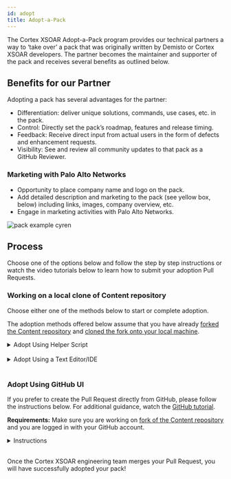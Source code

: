 ```yaml
---
id: adopt 
title: Adopt-a-Pack 
---
```


The Cortex XSOAR Adopt-a-Pack program provides our technical partners a way to ‘take over’ a pack that was originally written by Demisto or Cortex XSOAR developers. The partner becomes the maintainer and supporter of the pack and receives several benefits as outlined below.

## Benefits for our Partner
Adopting a pack has several advantages for the partner:
- Differentiation: deliver unique solutions, commands, use cases, etc. in the pack.
- Control: Directly set the pack’s roadmap, features and release timing.
- Feedback: Receive direct input from actual users in the form of defects and enhancement requests.
- Visibility: See and review all community updates to that pack as a GitHub Reviewer.

### Marketing with Palo Alto Networks
- Opportunity to place company name and logo on the pack.
- Add detailed description and marketing to the pack (see yellow box, below) including links, images, company overview, etc. 
- Engage in marketing activities with Palo Alto Networks.

![pack example cyren](/doc_imgs/partners/packexample_cyren.png)


## Process

Choose one of the options below and follow the step by step instructions or watch the video tutorials below to learn how to submit your adoption Pull Requests.

### Working on a local clone of Content repository

Choose either one of the methods below to start or complete adoption.

The adoption methods offered below assume that you have already [forked the Content repository](https://xsoar.pan.dev/docs/tutorials/tut-setup-dev#step-2-fork-the-github-repo) and [cloned the fork onto your local machine](https://xsoar.pan.dev/docs/tutorials/tut-setup-dev#step-3-clone-the-github-fork-locally).

<details>
	<summary>Adopt Using Helper Script</summary>
	<br/>
	This script will automatically perform the necessary steps to create an adoption PR.

**Note:** The script is supported for Ubuntu and Mac OS. If you encounter any issues, please report it by [opening an issue](https://github.com/demisto/content/issues).

  

**Requirements:** Before using this automation, make sure you have [`git`](https://git-scm.com/downloads) and [`python3`](https://www.python.org/downloads/) installed and in your `PATH`. This script will install [`demisto-sdk`](https://github.com/demisto/demisto-sdk#installation) Python package if it does not exist in your environment.

Follow the steps below to adopt using the helper script:  

1. Inside your terminal, change your working directory to the root of the Content repository. This is the location where you [cloned the forked `content` repository](https://xsoar.pan.dev/docs/tutorials/tut-setup-dev#step-3-clone-the-github-fork-locally).

2. Look for the pack you want to adopt under the `Packs/` directory. You will use the folder name as the second argument (`<MyPackName>`) to the `adopt_pack.bash` script.

3. Run the following `bash` script:

	```bash
	./Utils/adopt_pack.bash start <MyPackName>
	```

	When the script finishes its execution, it will print a link to GitHub to open a Pull Request with the changes. Click on the link or copy it into your browser and fill out the Pull Request form.

	For example, if we wanted to start adopting the `HelloWorld` Pack, we would run the following command:

	```bash
	./Utils/adopt_pack.bash start HelloWorld

	Initializing Pack Adoption...
	✓ Detected OS 'Mac OS'.
	✓ Dependency 'git' found.
	✓ Dependency 'python3' found.
	✓ Dependency 'demisto-sdk' found.
	✓ All dependencies met.
	✓ Found git repository in  '~/dev/demisto/fork/content'.
	✓ Pack 'HelloWorld' exists.
	✗ Not on master/main branch.
	- No untracked changes done, attempting to checkout to master/main branch...
	- Checking out master branch...
	- Branch 'partner-HelloWorld-adopt-start' exists, will be deleted and recreated...
	- ✓ Branch 'partner-HelloWorld-adopt-start' deleted
	✓ Branch 'partner-HelloWorld-adopt-start' created.
	✓ Pack version bumped to "1.2.12"  in  '~/dev/demisto/fork/content/Packs/HelloWorld/pack_metadata.json'
	✓ Release note created in  'Packs/HelloWorld/ReleaseNotes/1_2_12.md'
	✓ Release note '1_2_12.md' updated.
	✓ Adoption start message added to README.md
	✓ Changes committed.
	✓ Branch pushed upstream.
	  
	All done here!

	Please visit ====> https://github.com/me/content/pull/new/partner-HelloWorld-adopt-start <==== and fill out the Pull Request details to complete the adoption process
	```

<br/>

**After 90 days**

Prepare the following information as you will be prompted to submit those as part of the script execution:

- Your organization/company's name.
- A link to your organization's support site.
- Email address for your organization's support.
- A link to download your [author image](https://xsoar.pan.dev/docs/packs/packs-format#author_imagepng). If no link is supplied, you will be asked to add it manually to `content/packs/<MyPackName>/Author_image.png`.

Once you have all the necessary information, run the script:

```bash
./Utils/adopt_pack.bash complete <MyPackName>
```

For example, if we were to complete the adoption of the `HelloWorld` Pack, we would run:
```bash
./Utils/adopt_pack.bash complete HelloWorld

Initializing Pack Adoption...
✓ Detected OS 'Mac OS'.
✓ Dependency 'git' found.
✓ Dependency 'python3' found.
✓ Dependency 'demisto-sdk' found.
✓ All dependencies met.
✓ Found git repository in  '~/dev/demisto/fork/content/'.
✓ Pack 'HelloWorld' exists.
✗ Not on master/main branch.
- No untracked changes done, attempting to checkout to master/main branch...
- Checking out master branch...
✓ Branch 'partner-HelloWorld-adopt-complete' doesn't exist
✓ Branch 'partner-HelloWorld-adopt-complete' created.
✓ Pack version bumped to "1.2.12" in '~/dev/demisto/fork/content/Packs/HelloWorld/pack_metadata.json'
✓ Release note created in 'Packs/HelloWorld/ReleaseNotes/1_2_12.md'
✓ Release note '1_2_12.md' updated.
✓ Support type 'partner' set in pack_metadata.json.
Enter your organization/company's name: acme
✓ Author set  in pack_metadata.json.
Enter a URL to your support site: https://acme.org
✓ URL field set  in pack_metadata.json.
Enter the email to your support site: support@acme.org
✓ Email field set  in pack_metadata.json.
Enter a URL to download the author image. If you do not have a URL, just press enter and make sure to add it manually according to https://xsoar.pan.dev/docs/packs/packs-format#author_imagepng:

https://static.wikia.nocookie.net/looneytunes/imageshttps://static.wikia.nocookie.net/looneytunes/images/5/56/Comp_2.jpg

Attempting to download image from https://static.wikia.nocookie.net/looneytunes/images/5/56/Comp_2.jpg...
✓ Author image downloaded to '~/dev/demisto/fork/content//Packs/HelloWorld/Author_image.png'
✓ Adoption complete message added to README.md
✓ Changes committed.
✓ Branch pushed upstream.

All done here!

Please visit ====> https://github.com/me/content/pull/new/partner-HelloWorld-adopt-complete <==== and fill out the Pull Request details to complete the adoption process
```
</details>



<br/>

<details>
	<summary>Adopt Using a Text Editor/IDE</summary>
	<br/>
	You can also perform the necessary steps to adopt using any text editor or an IDE of your choice and the command line. 

**Requirements:** To follow along, you'll need to have [Demisto SDK installed on your machine](https://github.com/demisto/demisto-sdk#installation).

Follow the steps below to adopt using the a text editor or IDE. For additional guidance, you can watch how to [perform the steps using Visual Studio Code](https://www.youtube.com/watch?v=9GPkhtRw4Oc).

1. Locate your company's Pack folder and open the `README.md` file. Paste the below text into the file:
	```
	Note: Support for this Pack will be moved to the Partner on MONTH, DAY, YEAR.
	```

	Make sure you change the `MONTH`, `DAY`, and `YEAR` to the appropriate date that is 90 days from your submission date.

	  

2. Next, open the `pack_metadata.json` file and update the following sections:

	-  `support` - must say `partner`
	-  `author` - must say your company name
	-  `url` - must be changed to your company’s support site
	-  `email` - must be your company's support email.

3.  Once everything is updated, save your changes and run the `demisto-sdk update-release-notes -i <path to pack> -f`. The command output will instruct you to open the newly-created release note. Find the file and open it.

4. Replace the `%%RN%%` placeholder with the following text:
	```
	- Started adoption process.
	```

5. Go to _Source Control_ tab and commit the changes. Click on the _Publish Branch_ button. This will open a Pull Request.

6. Fill out the pull request details and create the pull request.

	**After 90 days**

	Please follow the steps below to complete the adoption process:


7. Open the `README.md` file and update the top of the file with the following:
	```
	Note: Support for this Pack moved to the partner on MONTH, DAY, YEAR.
	Please contact the partner directly via the support link on the right.
	```

8.  Open the `pack_metadata.json` file and update the following sections:

	-  `support` - must say “partner”

	-  `author` - must say your company name

	-  `url` - must be changed to your company’s support site

	-  `email` - must be your company's support email

	- Also, update your Author image using the [Author image instructions](https://xsoar.pan.dev/docs/packs/packs-format#author_imagepng).

9. Repeat step 3 through 6 in the previous section. Replace the `%%RN%%` placeholder with the following text:

	```
	- Completed adoption process.
	```

	Once the Cortex XSOAR engineering team merges your Pull Request, you will have successfully adopted your pack!

</details>


<br/>

### Adopt Using GitHub UI

If you prefer to create the Pull Request directly from GitHub, please follow the instructions below. For additional guidance, watch the [GitHub tutorial](https://www.youtube.com/watch?v=9mInBTuC6AE).

**Requirements:** Make sure you are working on [fork of the Content repository](https://xsoar.pan.dev/docs/tutorials/tut-setup-dev#step-2-fork-the-github-repo) and you are logged in with your GitHub account.
  
<details>
	<summary>Instructions</summary>
	1. Go to the `Packs` folder and find your company’s pack.

1. Find the `README.md` file and then click the ![Pencil_Icon](/doc_imgs/partners/Pencil_Icon.png) on the right side of the screen to edit the file.

2. In the first line of the file, copy and paste the below text to show that the support is moving over:

	```
	Note: Support for this Pack will be moved to the Partner on MONTH, DAY, YEAR.
	```

  

Make sure you change the `MONTH`, `DAY`, and `YEAR` to the appropriate date that is **90 days** from your submission date.

  

While still in the `README.md` file, scroll down to the bottom of the page where select the 'Create a new branch for this commit and start a pull request'. Change the name of the new branch to `partner-COMPANY_NAME-adoption-start` and click on 'Propose changes'.

  

4. At the bottom of the screen, edit the Pull Request title to '`COMPANY_NAME` Pack Adoption' and adjust the description to 'Updating README file for adoption'.

5. Create a new branch named `partner-COMPANY_NAME-adoption-start`.

6. Now, click the green “Commit Changes” button. This will take you to your Pull Request.

7. As your Pull Request is not ready yet, will create an initial draft Pull Request as follows: At the bottom of the page, to the right of the `Create pull request` button there is a small button with an arrow, click and choose the `Draft` option. This will still create the Pull Request but the XSOAR eng team will not review it until it is taken out of draft mode.

Your Pull Request is not ready yet, continue following the instructions below.

8. At the top of your Pull Request, you will see your branch name that you created earlier. Click your branch and it will redirect you back into the main `content` repository. Ensure that the top left corner of the repository has your branch name before continuing.

  

![Branch_name]/docs/doc_imgs/partners/Branch_name.png)

  

9. Now, click into the `Packs` folder and find your company’s folder. Once you are in your company’s folder, click the `pack_metadata.json` file.

  

- Click the pencil to edit this file just as you did previously.

- Next, update the version number in the line titled `currentVersion` - increase the version up one number. For example, if it is “1.2.10” change it to “1.2.11”.

- Once the number is updated, go to the bottom of the page, make sure you have selected “Commit directly to the branch you’ve already created“ and then click the green “Commit changes” button.

- Now this step is completed, onto the next one!

  

10. Go back to your `Packs` folder and click into `ReleaseNotes`.


- Since we updated the version, we need to create a new release notes file. Find the file that has your original release notes number before you changed it. For example, if you changed “1_2_10” to “1_2_11” then you need to click into “1_2_10”.

- Once you find the correct release note, click the edit pencil icon as you did in the previous steps, and copy the last line in the file to keep the same format. Once you have it copied, click cancel changes and go back to the `ReleaseNotes` folder.

![release_note_step](/doc_imgs/partners/release_note_step.png)

- Next, on the top right hand corner of the screen, click “Add file” and “Create new file”. Name your file the new version number you created earlier, which for this example would be `1_2_11.md`.

- Add the following text to the release note under the Pack name:
  	```
	- Started adoption process.
	```

- Name the subject of this to “update release notes”, make sure it is committing to your branch and then click “Commit new file”

  

**Note:** If your Pull Request is still in draft, please commit the changes and remove from draft.

  

Done! You have started the adoption process.

<br/>

**After 90 days**

Follow the below steps to complete the adoption process:

1. In order to complete the second adoption step, first you will need to update your `README.md` file and open a pull request with this text:

	```
	Note: Support for this Pack moved to the partner on MONTH, DAY, YEAR.

	Please contact the partner directly via the support link on the right.
	```

2. Next, go to the `pack_metadata.json` file and update the following sections:

	- `currentVersion` - update the version. Using the video as our example, we would be updating it to “1.2.12”.
	- `support` - must say “partner”
	- `Author` - must say your company name
	- `url` - must be changed to your company’s support site
	- `Email` - must be your company's support email
	- Also, update your Author image using the [our documentation](https://xsoar.pan.dev/docs/packs/packs-format#author_imagepng).

3. Repeat step 10 from the previous section. Add the following text to the release note:

	```
	- Completed adoption process.
	```
	

</details>



<br/>

Once the Cortex XSOAR engineering team merges your Pull Request, you will have successfully adopted your pack!